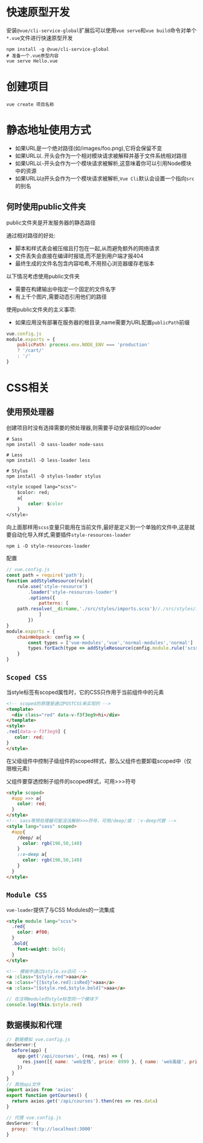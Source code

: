 # 快速原型开发

安装`@vue/cli-service-global`扩展后可以使用`vue serve`和`vue build`命令对单个`*.vue`文件进行快速原型开发

```shell
npm install -g @vue/cli-service-global
# 准备一个.vue原型内容
vue serve Hello.vue
```

# 创建项目

```shell
vue create 项目名称
```

# 静态地址使用方式

- 如果URL是一个绝对路径(如/images/foo.png),它将会保留不变
- 如果URL以`.`开头会作为一个相对模块请求被解释并基于文件系统相对路径
- 如果URL以`~`开头会作为一个模块请求被解析,这意味着你可以引用Node模块中的资源
- 如果URL以`@`开头会作为一个模块请求被解析,`Vue Cli`默认会设置一个指向`src`的别名

## 何时使用public文件夹

public文件夹是开发服务器的静态路径

通过相对路径的好处:

- 脚本和样式表会被压缩且打包在一起,从而避免额外的网络请求
- 文件丢失会直接在编译时报错,而不是到用户端才报404
- 最终生成的文件名包含内容哈希,不用担心浏览器缓存老版本

以下情况考虑使用public文件夹

- 需要在构建输出中指定一个固定的文件名字
- 有上千个图片,需要动态引用他们的路径

使用public文件夹的主义事项:

- 如果应用没有部署在服务器的根目录,name需要为URL配置`publicPath`前缀

```js
vue.config.js
module.exports = {
	publicPath: process.env.NODE_ENV === 'production'
	? '/cart/'
	: '/'
}
```

# CSS相关

## 使用预处理器

创建项目时没有选择需要的预处理器,则需要手动安装相应的loader

```shell
# Sass
npm install -D sass-loader node-sass

# Less
npm install -D less-loader less

# Stylus
npm install -D stylus-loader stylus
```

```css
<style scoped lang="scss">
	$color: red;
	a{
		color: $color
	}
</style>
```

向上面那样用`scss`变量只能用在当前文件,最好是定义到一个单独的文件中,这是就要自动化导入样式,需要插件`style-resources-loader`

```shell
npm i -D style-resources-loader
```

配置

```js
// vue.config.js
const path = require('path');
function addStyleResource(rule){
	rule.use('style-resource')
		.loader('style-resources-loader')
		.options({
			patterns: [
	path.resolve(__dirname,'./src/styles/imports.scss')//./src/styles/imports.scss就是抽取出来的单独文件样式
			]
		})
}
module.exports = {
    chainWebpack: config => {
        const types = ['vue-modules','vue','normal-modules','normal']
		types.forEach(type => addStyleResource(config.module.rule('scss').oneOf(type)))
    }
}
```

## `Scoped CSS`

当style标签有scoped属性时，它的CSS只作用于当前组件中的元素  

```html
<!-- scoped的原理是通过POSTCSS来实现的 -->
<template> 
  <div class="red" data-v-f3f3eg9>hi</div> 
</template>
<style>
.red[data-v-f3f3eg9] {
   color: red; 
}
</style>
```

在父级组件中控制子级组件的scoped样式，那么父组件也要卸载scoped中（仅限根元素）

父组件要穿透控制子组件的scoped样式，可用>>>符号

```html
<style scoped>
  #app >>> a{
    color: red;
  }
</style>
<!-- sass等预处理器可能没法解析>>>符号，可用/deep/或：：v-deep代替 -->
<style lang="sass" scoped>
  #app{
    /deep/ a{
      color: rgb(196,50,140)
    }
    ::v-deep a{
      color: rgb(196,50,140)
    }
  }
</style>
```

## `Module CSS`

`vue-loader`提供了与CSS Modules的一流集成  

```html
<style module lang="scss">
  .red{
    color: #f00;
  }
  .bold{
    font-weight: bold;
  }
</style>

<!-- 模板中通过$style.xx访问 -->
<a :class="$style.red">aaa</a>
<a :class="{[$style.red]:isRed}">aaa</a>
<a :class="[$style.red,$style.bold]">aaa</a>
```

```js
// 在注明module的style标签同一个模块下
console.log(this.$style.red)
```

## 数据模拟和代理

```js
// 数据模拟 vue.config.js
devServer:{    
  before(app) {        
    app.get('/api/courses', (req, res) => {           
      res.json([{ name: 'web全栈', price: 8999 }, { name: 'web高级', price: 8999 }]) 
    })    
  } 
}
// 其他api文件
import axios from 'axios'
export function getCourses() {  
  return axios.get('/api/courses').then(res => res.data) 
}
```

```js
// 代理 vue.config.js
devServer: {    
  proxy: 'http://localhost:3000' 
}
```

